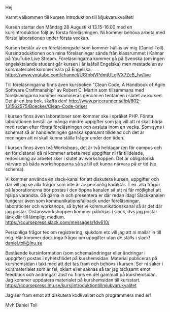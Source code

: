 Hej

Varmt välkommen till kursen Introduktion till Mjukvarukvalitet!

Kursen startar den Måndag 28 Augusti kl 13.15-16.00 med en kursintroduktion följt av första föreläsningen. Ni kommer behöva arbeta med första laborationen under första veckan.

Kursen består av en föreläsningsdel som kommer hållas av mig (Daniel Toll). Kursintroduktionen och mina föreläsningar sänds från klassrummet i Kalmar på YouTube Live Stream. Föreläsningarna kommer gå på Svenska (om ingen engelsktalande student går kursen i år isåfall Engelska) men mestadelen av kursmaterialet kommer vara på Engelska. 
https://www.youtube.com/channel/UCfnbjVPdmtULgIVX7ZcB_fw/live

Till föreläsningarna finns även kursboken "Clean Code, A Handbook of Agile Software Craftmanship" av Robert C. Martin som tillsammans med föreläsningarna kommer examineras genom en tentamen i slutet av kursen. Det är en bra bok, skaffa den!
http://www.pricerunner.se/pl/802-131562575/Boecker/Clean-Code-priser

I kursen finns även laborationer som kommer ske i språket PHP. 
Första laborationen består av många mindre uppgifter som jag vill att ni skall börja med redan efter första föreläsningen och avsluta inom en vecka. Som syns i schemat så är handledningen ganska sparsamt tilldelad och det är meningen att ni skall kunna ställa frågor under den tiden.

I kursen finns även två Workshops, det är två heldagar (en för campus och en för distans) då ni kommer arbeta med uppgifter ni får tilldelade, redovisning av arbetet sker i slutet av workshoppen. Det är obligatorisk närvaro på båda workshopparna så se till att kunna närvara på er tid (se schema).

Vi kommer använda en slack-kanal för att diskutera kursen, uppgifter och där vill jag se alla frågor som inte är av personlig karaktär. T.ex. alla frågor på laborationerna bör postas i den öppna kanalen så att ni får möjlighet att hjälpa varandra. Gå gärna in och presentera er där redan idag! Slackkanalen fungerar även som kommunikationsfallback under föreläsningar, laborationer och workshops, så byter vi kommunikationskanal så är det där jag postar. Distansworkshoppen kommer påbörjas i slack, dvs jag postar länk där till lämpligt medium.
https://coursepress.slack.com/messages/1dv610/

Personliga frågor tex om registrering, sjukdom etc vill jag att ni mailar in till mig. Här kommer dock inga frågor om uppgifter utan de ställs i slack!
daniel.toll@lnu.se

Bestående kursinformation (som schemaändringar eller ändringar i uppgifter) postas i nyhetsflödet på kurshemsidan.
Material publiceras på kurshemsidan i takt med att det tas fram och behövs i kursen. Ser ni saker i kursmaterialet som är fel, oklart eller saknas så tar jag tacksamt emot feedback och ändringar! Just nu finns en del gammalt på kurshemsidan. Jag kommer uppdatera materialet på kurshemsidan till kursstart.
https://coursepress.lnu.se/kurs/introduktiontillmjukvarukvalitet

Jag ser fram emot att diskutera kodkvalitet och programmera med er!

Mvh 
Daniel Toll
